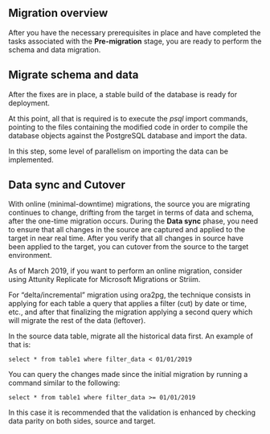 ## Migration overview

After you have the necessary prerequisites in place and have completed the tasks associated with the **Pre-migration** stage, you are ready to perform the schema and data migration.

## Migrate schema and data

After the fixes are in place, a stable build of the database is ready for deployment. 

At this point, all that is required is to execute the *psql* import commands, pointing to the files containing the modified code in order to compile the database objects against the PostgreSQL database and import the data. 

In this step, some level of parallelism on importing the data can be implemented.

## Data sync and Cutover

With online (minimal-downtime) migrations, the source you are migrating continues to change, drifting from the target in terms of data and schema, after the one-time migration occurs. During the **Data sync** phase, you need to ensure that all changes in the source are captured and applied to the target in near real time. After you verify that all changes in source have been applied to the target, you can cutover from the source to the target environment.

As of March 2019, if you want to perform an online migration, consider using Attunity Replicate for Microsoft Migrations or Striim.

For “delta/incremental” migration using ora2pg, the technique consists in applying for each table a query that applies a filter (cut) by date or time, etc., and after that finalizing the migration applying a second query which will migrate the rest of the data (leftover).

In the source data table, migrate all the historical data first. An example of that is: 

```
select * from table1 where filter_data < 01/01/2019 
```

You can query the changes made since the initial migration by running a command similar to the following: 

```
select * from table1 where filter_data >= 01/01/2019 
```

In this case it is recommended that the validation is enhanced by checking data parity on both sides, source and target.
